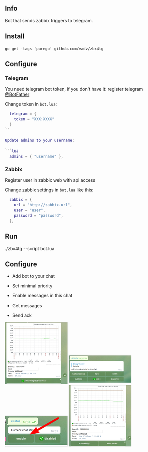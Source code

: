 ## Info

Bot that sends zabbix triggers to telegram.

## Install

`go get -tags 'purego' github.com/vadv/zbx4tg`

## Configure

### Telegram

You need telegram bot token, if you don't have it: register telegram [@BotFather](tg://@BotFather)

Change token in `bot.lua`:

```lua
  telegram = {
    token = "XXX:XXXX"
  }
``

Update admins to your username:

```lua
  admins = { "username" },
```

### Zabbix

Register user in zabbix web with api access

Change zabbix settings in `bot.lua` like this:

```lua
  zabbix = {
    url = "http://zabbix.url",
    user = "user",
    password = "password",
  },
```

## Run

./zbx4tg --script bot.lua

## Configure

* Add bot to your chat

* Set minimal priority

* Enable messages in this chat

* Get messages

* Send ack

![status](/images/ack_sended.png)
![status](/images/minimal_priority.png)
![status](/images/chat_status.png)
![status](/images/ack.png)
